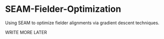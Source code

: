 # SEAM-Fielder-Optimization
Using SEAM to optimize fielder alignments via gradient descent techniques. 

WRITE MORE LATER

